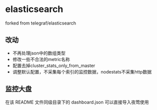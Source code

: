 # elasticsearch

forked from telegraf/elasticsearch

## 改动

- 不再处理json中的数组类型
- 修改一些不合法的metric名称
- 配置去掉cluster_stats_only_from_master
- 调整默认配置，不采集每个索引的监控数据，nodestats不采集http数据

## 监控大盘

在该 README 文件同级目录下的 dashboard.json 可以直接导入夜莺使用